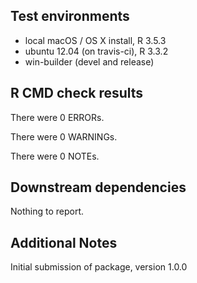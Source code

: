 ## Test environments
* local macOS / OS X install, R 3.5.3
* ubuntu 12.04 (on travis-ci), R 3.3.2
* win-builder (devel and release)

## R CMD check results
There were 0 ERRORs.

There were 0 WARNINGs.

There were 0 NOTEs.

## Downstream dependencies
Nothing to report.

## Additional Notes
Initial submission of package, version 1.0.0
